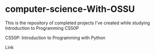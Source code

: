 # computer-science-With-OSSU
<p> This is the repository of completed projects I've created while studying Introduction to Programming CS50P</p>
<p>CS50P: Introduction to Programming with Python</p>
<a src = https://cs50.harvard.edu/python/> Link</a>
